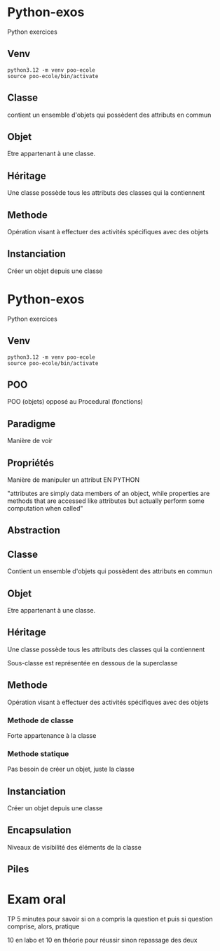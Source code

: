 # Python-exos
Python exercices

## Venv
```
python3.12 -m venv poo-ecole
source poo-ecole/bin/activate
```


## Classe
contient un ensemble d'objets qui possèdent des attributs en commun

## Objet 
Etre appartenant à une classe.

## Héritage
Une classe possède tous les attributs des classes qui la contiennent

## Methode 
Opération visant à effectuer des activités spécifiques avec des objets

## Instanciation 
Créer un objet depuis une classe



# Python-exos
Python exercices

## Venv
```
python3.12 -m venv poo-ecole
source poo-ecole/bin/activate
```

## POO 

POO (objets) opposé au Procedural (fonctions)

## Paradigme 
Manière de voir 

## Propriétés 
Manière de manipuler un attribut EN PYTHON

"attributes are simply data members of an object, while properties are methods that are accessed like attributes but actually perform some computation when called"

## Abstraction


## Classe
Contient un ensemble d'objets qui possèdent des attributs en commun

## Objet 
Etre appartenant à une classe.

## Héritage
Une classe possède tous les attributs des classes qui la contiennent

Sous-classe est représentée en dessous de la superclasse

## Methode 
Opération visant à effectuer des activités spécifiques avec des objets

### Methode de classe
Forte appartenance à la classe

### Methode statique
Pas besoin de créer un objet, juste la classe

## Instanciation 
Créer un objet depuis une classe

## Encapsulation
Niveaux de visibilité des éléments de la classe

## Piles

# Exam oral 


TP 5 minutes pour savoir si on a compris la question et puis si question comprise, alors, pratique


10 en labo et 10 en théorie pour réussir sinon repassage des deux